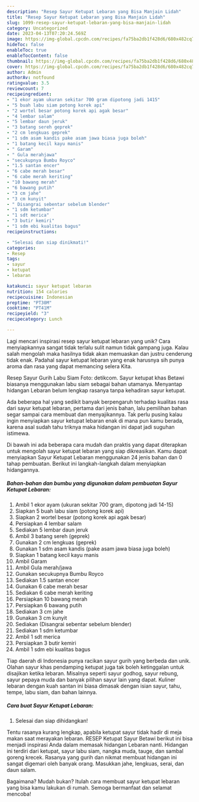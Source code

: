 ```yaml
---
description: "Resep Sayur Ketupat Lebaran yang Bisa Manjain Lidah"
title: "Resep Sayur Ketupat Lebaran yang Bisa Manjain Lidah"
slug: 1099-resep-sayur-ketupat-lebaran-yang-bisa-manjain-lidah
category: Uncategorized
date: 2023-04-13T07:20:24.569Z
image: https://img-global.cpcdn.com/recipes/fa75ba2db1f428d6/680x482cq70/sayur-ketupat-lebaran-foto-resep-utama.jpg
hideToc: false
enableToc: true
enableTocContent: false
thumbnail: https://img-global.cpcdn.com/recipes/fa75ba2db1f428d6/680x482cq70/sayur-ketupat-lebaran-foto-resep-utama.jpg
cover: https://img-global.cpcdn.com/recipes/fa75ba2db1f428d6/680x482cq70/sayur-ketupat-lebaran-foto-resep-utama.jpg
author: Admin
authorAv: notfound
ratingvalue: 3.5
reviewcount: 7
recipeingredient:
- "1 ekor ayam ukuran sekitar 700 gram dipotong jadi 1415"
- "5 buah labu siam potong korek api"
- "2 wortel besar potong korek api agak besar"
- "4 lembar salam"
- "5 lembar daun jeruk"
- "3 batang sereh geprek"
- "2 cm lengkuas geprek"
- "1 sdm asam kandis pake asam jawa biasa juga boleh"
- "1 batang kecil kayu manis"
- " Garam"
- " Gula merahjawa"
- "secukupnya Bumbu Royco"
- "1.5 santan encer"
- "6 cabe merah besar"
- "6 cabe merah keriting"
- "10 bawang merah"
- "6 bawang putih"
- "3 cm jahe"
- "3 cm kunyit"
- " Disangrai sebentar sebelum blender"
- "1 sdm ketumbar"
- "1 sdt merica"
- "3 butir kemiri"
- "1 sdm ebi kualitas bagus"
recipeinstructions:

- "Selesai dan siap dinikmati!"
categories:
- Resep
tags:
- sayur
- ketupat
- lebaran

katakunci: sayur ketupat lebaran 
nutrition: 154 calories
recipecuisine: Indonesian
preptime: "PT30M"
cooktime: "PT41M"
recipeyield: "3"
recipecategory: Lunch

---
```





Lagi mencari inspirasi resep sayur ketupat lebaran yang unik? Cara menyiapkannya sangat tidak terlalu sulit namun tidak gampang juga. Kalau salah mengolah maka hasilnya tidak akan memuaskan dan justru cenderung tidak enak. Padahal sayur ketupat lebaran yang enak harusnya sih punya aroma dan rasa yang dapat memancing selera Kita.





Resep Sayur Gurih Labu Siam Foto: detikcom. Sayur ketupat khas Betawi biasanya menggunakan labu siam sebagai bahan utamanya. Menyantap hidangan Lebaran belum lengkap rasanya tanpa kehadiran sayur ketupat.

Ada beberapa hal yang sedikit banyak berpengaruh terhadap kualitas rasa dari sayur ketupat lebaran, pertama dari jenis bahan, lalu pemilihan bahan segar sampai cara membuat dan menyajikannya. Tak perlu pusing kalau ingin menyiapkan sayur ketupat lebaran enak di mana pun kamu berada, karena asal sudah tahu triknya maka hidangan ini dapat jadi suguhan istimewa.






Di bawah ini ada beberapa cara mudah dan praktis yang dapat diterapkan untuk mengolah sayur ketupat lebaran yang siap dikreasikan. Kamu dapat menyiapkan Sayur Ketupat Lebaran menggunakan 24 jenis bahan dan 0 tahap pembuatan. Berikut ini langkah-langkah dalam menyiapkan hidangannya.

<!--inarticleads1-->

##### Bahan-bahan dan bumbu yang digunakan dalam pembuatan Sayur Ketupat Lebaran:

1. Ambil 1 ekor ayam (ukuran sekitar 700 gram, dipotong jadi 14-15)
1. Siapkan 5 buah labu siam (potong korek api)
1. Siapkan 2 wortel besar (potong korek api agak besar)
1. Persiapkan 4 lembar salam
1. Sediakan 5 lembar daun jeruk
1. Ambil 3 batang sereh (geprek)
1. Gunakan 2 cm lengkuas (geprek)
1. Gunakan 1 sdm asam kandis (pake asam jawa biasa juga boleh)
1. Siapkan 1 batang kecil kayu manis
1. Ambil  Garam
1. Ambil  Gula merah/jawa
1. Gunakan secukupnya Bumbu Royco
1. Sediakan 1.5 santan encer
1. Gunakan 6 cabe merah besar
1. Sediakan 6 cabe merah keriting
1. Persiapkan 10 bawang merah
1. Persiapkan 6 bawang putih
1. Sediakan 3 cm jahe
1. Gunakan 3 cm kunyit
1. Sediakan  (Disangrai sebentar sebelum blender)
1. Sediakan 1 sdm ketumbar
1. Ambil 1 sdt merica
1. Persiapkan 3 butir kemiri
1. Ambil 1 sdm ebi kualitas bagus


Tiap daerah di Indonesia punya racikan sayur gurih yang berbeda dan unik. Olahan sayur khas pendamping ketupat juga tak boleh ketinggalan untuk disajikan ketika lebaran. Misalnya seperti sayur godhog, sayur rebung, sayur pepaya muda dan banyak pilihan sayur lain yang dapat. Kuliner lebaran dengan kuah santan ini biasa dimasak dengan isian sayur, tahu, tempe, labu siam, dan bahan lainnya. 

<!--inarticleads2-->

##### Cara buat Sayur Ketupat Lebaran:


1. Selesai dan siap dihidangkan!

Tentu rasanya kurang lengkap, apabila ketupat sayur tidak hadir di meja makan saat merayakan lebaran. RESEP Ketupat Sayur Betawi berikut ini bisa menjadi inspirasi Anda dalam memasak hidangan Lebaran nanti. Hidangan ini terdiri dari ketupat, sayur labu siam, nangka muda, tauge, dan sambal goreng krecek. Rasanya yang gurih dan nikmat membuat hidangan ini sangat digemari oleh banyak orang. Masukkan jahe, lengkuas, serai, dan daun salam. 

Bagaimana? Mudah bukan? Itulah cara membuat sayur ketupat lebaran yang bisa kamu lakukan di rumah. Semoga bermanfaat dan selamat mencoba!
